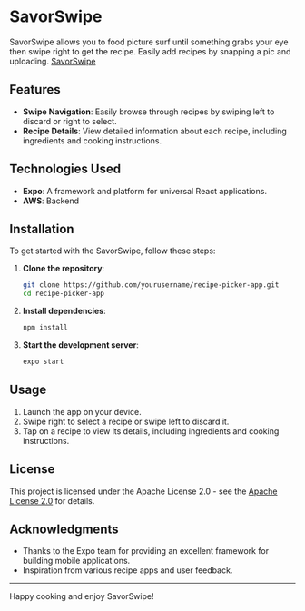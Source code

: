 # SavorSwipe

SavorSwipe allows you to food picture surf until something grabs your eye then swipe right to get the recipe.  Easily add recipes by snapping a pic and uploading. [SavorSwipe]("https://main.d21v5ak15nf4k9.amplifyapp.com/")

## Features

- **Swipe Navigation**: Easily browse through recipes by swiping left to discard or right to select.
- **Recipe Details**: View detailed information about each recipe, including ingredients and cooking instructions.

## Technologies Used

- **Expo**: A framework and platform for universal React applications.
- **AWS**: Backend

## Installation

To get started with the SavorSwipe, follow these steps:

1. **Clone the repository**:
   ```bash
   git clone https://github.com/yourusername/recipe-picker-app.git
   cd recipe-picker-app
   ```

2. **Install dependencies**:
   ```bash
   npm install
   ```

3. **Start the development server**:
   ```bash
   expo start
   ```

## Usage

1. Launch the app on your device.
2. Swipe right to select a recipe or swipe left to discard it.
3. Tap on a recipe to view its details, including ingredients and cooking instructions.

## License
This project is licensed under the Apache License 2.0 - see the [Apache License 2.0](https://www.apache.org/licenses/LICENSE-2.0) for details.

## Acknowledgments

- Thanks to the Expo team for providing an excellent framework for building mobile applications.
- Inspiration from various recipe apps and user feedback.

---

Happy cooking and enjoy SavorSwipe!